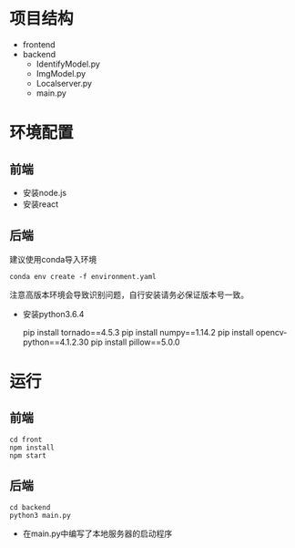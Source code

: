 # 项目结构
* frontend
* backend
  * IdentifyModel.py
  * ImgModel.py
  * Localserver.py
  * main.py
  
# 环境配置

## 前端
* 安装node.js
* 安装react

## 后端
建议使用conda导入环境

    conda env create -f environment.yaml

注意高版本环境会导致识别问题，自行安装请务必保证版本号一致。
* 安装python3.6.4

    pip install tornado==4.5.3
    pip install numpy==1.14.2
    pip install opencv-python==4.1.2.30
    pip install pillow==5.0.0


# 运行
## 前端

    cd front
    npm install
    npm start
  
## 后端

 
    cd backend
    python3 main.py
    
 * 在main.py中编写了本地服务器的启动程序
    

